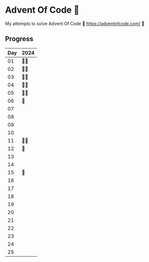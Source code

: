 # Advent Of Code :christmas_tree:

My attempts to solve Advent Of Code
:christmas_tree: https://adventofcode.com/ :christmas_tree:

## Progress
| Day | 2024|
| - | - |
| 01 | :star2::star2: |
| 02 | :star2::star2: |
| 03 | :star2::star2: |
| 04 | :star2::star2: |
| 05 | :star2::star2: |
| 06 | :star2: |
| 07 |  |
| 08 |  |
| 09 |  |
| 10 |  |
| 11 | :star2::star2: |
| 12 | :star2: |
| 13 |  |
| 14 |  |
| 15 | :star2: |
| 16 |  |
| 17 |  |
| 18 |  |
| 19 |  |
| 20 |  |
| 21 |  |
| 22 |  |
| 23 |  |
| 24 |  |
| 25 |  |